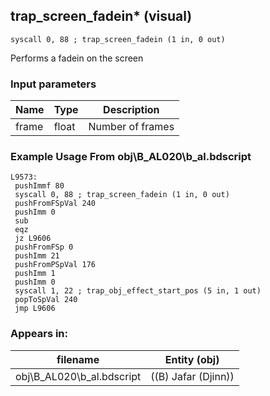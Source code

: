 ## trap_screen_fadein* (visual)

`syscall 0, 88 ; trap_screen_fadein (1 in, 0 out)`

Performs a fadein on the screen

### Input parameters
| Name | Type | Description
|------|------|------------
| frame   | float   | Number of frames


### Example Usage From obj\B_AL020\b_al.bdscript
```plaintext
L9573:
 pushImmf 80
 syscall 0, 88 ; trap_screen_fadein (1 in, 0 out)
 pushFromFSpVal 240
 pushImm 0
 sub 
 eqz 
 jz L9606
 pushFromFSp 0
 pushImm 21
 pushFromPSpVal 176
 pushImm 1
 pushImm 0
 syscall 1, 22 ; trap_obj_effect_start_pos (5 in, 1 out)
 popToSpVal 240
 jmp L9606
```


### Appears in:
| filename | Entity (obj)
|----------|-------------
| obj\B_AL020\b_al.bdscript       | ((B) Jafar (Djinn))          



